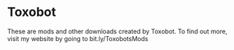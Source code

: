 # Toxobot
These are mods and other downloads created by Toxobot.
To find out more, visit my website by going to bit.ly/ToxobotsMods
